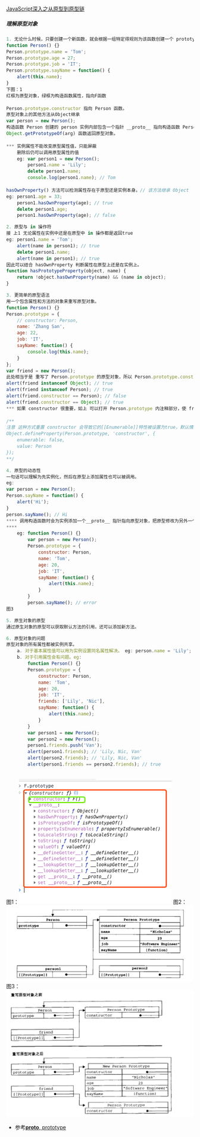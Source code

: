 [JavaScript深入之从原型到原型链](https://github.com/mqyqingfeng/Blog/issues/2)  

##### 理解原型对象

```javascript
1. 无论什么时候，只要创建一个新函数，就会根据一组特定得规则为该函数创建一个 prototype 属性，这个属性指向函数原型对象。在默认情况下，所有原型对象都会自动获得一个 constructor (构造函数)属性，这个属性包含一个指向 prototype 属性所在函数的指针。
function Person() {}
Person.prototype.name = 'Tom';
Person.prototype.age = 27;
Person.prototype.job = 'IT';
Person.prototype.sayName = function() {
    alert(this.name);
}
下图：1
红框为原型对象，绿框为构造函数属性，指向F函数

Person.prototype.constructor 指向 Person 函数。
原型对象上的其他方法从Object继承
var person = new Person();
构造函数 Person 创建的 person 实例内部包含一个指针 __proto__ 指向构造函数 Person 的原型对象，见下图2：
Object.getPrototypeOf(arg) 函数返回原型对象。

*** 实例属性不能改变原型属性值，只能屏蔽
	删除后仍可以调用原型属性的值
   	eg: var person1 = new Person();
		person1.name = 'Lily';
		delete person1.name;
		console.log(person1.name); // Tom

hasOwnProperty() 方法可以检测属性存在于原型还是实例本身。// 该方法继承 Object
eg: person1.age = 33;
	person1.hasOwnProperty(age); // true
	delete person1.age;
	person1.hasOwnProperty(age); // false
```

```javascript
2. 原型与 in 操作符
接 上1 无论属性在实例中还是在原型中 in 操作都是返回true
eg: person1.name = 'Tom';
	alert(name in person1); // true
	delete person1.name;
	alert(name in person1); // true
因此可以结合 hasOwnProperty 判断属性在原型上还是在实例上。
function hasPrototypeProperty(object, name) {
    return !object.hasOwnProperty(name) && (name in object);
}
```

```javascript
3. 更简单的原型语法
用一个包含属性和方法的对象来重写原型对象。
function Person() {}
Person.prototype = {
    // constructor: Person,
    name: 'Zhang San',
    age: 22,
    job: 'IT',
    sayName: function() {
        console.log(this.name);
    }
};
var friend = new Person();
此处相当于是 重写了 Person.prototype 的原型对象，所以 Person.prototype.constructor 指向 Object 构造函数。
alert(friend instanceof Object); // true
alert(friend instanceof Person); // true
alert(friend.constructor == Person); // false
alert(friend.constructor == Object); // true
*** 如果 constructor 很重要，如上 可以打开 Person.prototype 内注释部分，使 friend.constructor 指向 Person。

/**
注意 这种方式重置 constructor 会导致它的[[Enumerable]]特性被设置为true，默认情况下原生的    constructor 属性是不可枚举的。如果使用兼容ECMAScript5的js引擎可以用Object.defineProperty()
Object.defineProperty(Person.prototype, 'constructor', {
	enumerable: false,
	value: Person
});
**/
```

```javascript
4. 原型的动态性
一句话可以理解为先实例化，然后在原型上添加属性也可以被调用。
eg:
var person = new Person();
Person.sayName = function() {
    alert('Hi');
}
person.sayName(); // Hi 
**** 调用构造函数时会为实例添加一个__proto__ 指针指向原型对象，把原型修改为另外一个对象就等于是切断了构造函数与原原型对象之间的联系，此时再调用原型属性就会报错。
****
   	eg: function Person() {}
		var person = new Person();
		Person.prototype = {
    		constructor: Person,
            name: 'Tom',
            age: 20,
            job: 'IT',
            sayName: function() {
                alert(this.name);
            }
		}
		person.sayName(); // error
图3
```

```javascript
5. 原生对象的原型
通过原生对象的原型可以获取默认方法的引用，还可以添加新方法。
```

```javascript
6. 原型对象的问题
原型对象的所有属性都被实例共享。
    a. 对于基本属性值可以用为实例设置同名属性解决。 eg: person.name = 'Lily';
	b. 对于引用属性会有问题。eg:
    	function Person() {}
		Person.prototype = {
    		constructor: Person,
            name: 'Tom',
            age: 20,
            job: 'IT',
            friends: ['Lily', 'Nic'],
            sayName: function() {
                alert(this.name);
            }
		}
		var person1 = new Person();
		var person2 = new Person();
		person1.friends.push('Van');
		alert(person1.friends); // 'Lily, Nic, Van'
		alert(person2.friends); // 'Lily, Nic, Van'
		alert(person1.friends == person2.friends); // true
		
```
图1：![](https://raw.githubusercontent.com/souse/blog/master/javascript_common/WX20180809-093031.png)
图2：![](https://raw.githubusercontent.com/souse/blog/master/javascript_common/WX20180809-093930%402x.png)
图3：![](https://raw.githubusercontent.com/souse/blog/master/javascript_common/WX20180809-211358%402x.png)


* 参考[__proto__,  prototype](https://blog.csdn.net/cc18868876837/article/details/81211729)
